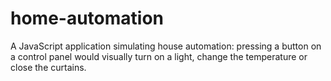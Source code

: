 # home-automation

A JavaScript application simulating house automation: pressing a
button on a control panel would visually turn on a light, change the
temperature or close the curtains.
